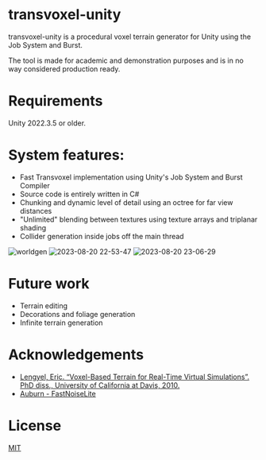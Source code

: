 # transvoxel-unity
transvoxel-unity is a procedural voxel terrain generator for Unity using the Job System and Burst.

The tool is made for academic and demonstration purposes and is in no way considered production ready.

# Requirements
Unity 2022.3.5 or older.

# System features:
- Fast Transvoxel implementation using Unity's Job System and Burst Compiler
- Source code is entirely written in C#
- Chunking and dynamic level of detail using an octree for far view distances
- "Unlimited" blending between textures using texture arrays and triplanar shading
- Collider generation inside jobs off the main thread
  
![worldgen](https://github.com/bbQsauce5/transvoxel-unity/assets/52680084/b4e3876d-d79f-4c39-a4fd-526c1ee7c270)
![2023-08-20 22-53-47](https://github.com/bbQsauce5/transvoxel-unity/assets/52680084/aafe306e-ee4b-49a1-b85b-01594bc46ea6)
![2023-08-20 23-06-29](https://github.com/bbQsauce5/transvoxel-unity/assets/52680084/1044b337-4cb3-4b23-8050-e0450143aa28)

# Future work
- Terrain editing
- Decorations and foliage generation
- Infinite terrain generation

# Acknowledgements
- [Lengyel, Eric. “Voxel-Based Terrain for Real-Time Virtual Simulations”. PhD diss., University of California at Davis, 2010.](https://transvoxel.org/)
- [Auburn - FastNoiseLite](https://github.com/Auburn/FastNoiseLite)

# License
[MIT](https://github.com/bbQsauce5/transvoxel-unity/blob/main/LICENSE)
